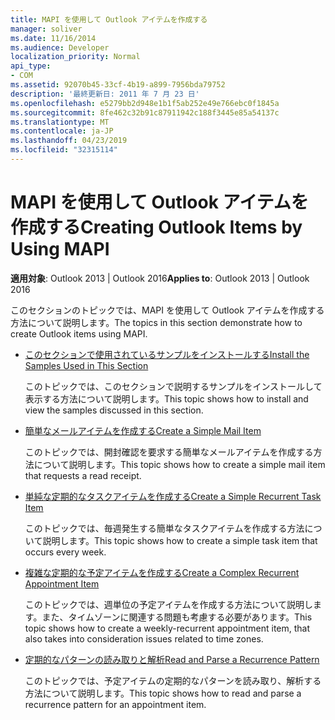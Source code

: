 ```yaml
---
title: MAPI を使用して Outlook アイテムを作成する
manager: soliver
ms.date: 11/16/2014
ms.audience: Developer
localization_priority: Normal
api_type:
- COM
ms.assetid: 92070b45-33cf-4b19-a899-7956bda79752
description: '最終更新日: 2011 年 7 月 23 日'
ms.openlocfilehash: e5279bb2d948e1b1f5ab252e49e766ebc0f1845a
ms.sourcegitcommit: 8fe462c32b91c87911942c188f3445e85a54137c
ms.translationtype: MT
ms.contentlocale: ja-JP
ms.lasthandoff: 04/23/2019
ms.locfileid: "32315114"
---
```

# <a name="creating-outlook-items-by-using-mapi"></a><span data-ttu-id="b9fe8-103">MAPI を使用して Outlook アイテムを作成する</span><span class="sxs-lookup"><span data-stu-id="b9fe8-103">Creating Outlook Items by Using MAPI</span></span>

  
  
<span data-ttu-id="b9fe8-104">**適用対象**: Outlook 2013 | Outlook 2016</span><span class="sxs-lookup"><span data-stu-id="b9fe8-104">**Applies to**: Outlook 2013 | Outlook 2016</span></span> 
  
<span data-ttu-id="b9fe8-105">このセクションのトピックでは、MAPI を使用して Outlook アイテムを作成する方法について説明します。</span><span class="sxs-lookup"><span data-stu-id="b9fe8-105">The topics in this section demonstrate how to create Outlook items using MAPI.</span></span>
  
- [<span data-ttu-id="b9fe8-106">このセクションで使用されているサンプルをインストールする</span><span class="sxs-lookup"><span data-stu-id="b9fe8-106">Install the Samples Used in This Section</span></span>](how-to-install-the-samples-used-in-this-section.md)
    
    <span data-ttu-id="b9fe8-107">このトピックでは、このセクションで説明するサンプルをインストールして表示する方法について説明します。</span><span class="sxs-lookup"><span data-stu-id="b9fe8-107">This topic shows how to install and view the samples discussed in this section.</span></span>
    
- [<span data-ttu-id="b9fe8-108">簡単なメールアイテムを作成する</span><span class="sxs-lookup"><span data-stu-id="b9fe8-108">Create a Simple Mail Item</span></span>](how-to-create-a-simple-mail-item.md)
    
    <span data-ttu-id="b9fe8-109">このトピックでは、開封確認を要求する簡単なメールアイテムを作成する方法について説明します。</span><span class="sxs-lookup"><span data-stu-id="b9fe8-109">This topic shows how to create a simple mail item that requests a read receipt.</span></span>
    
- [<span data-ttu-id="b9fe8-110">単純な定期的なタスクアイテムを作成する</span><span class="sxs-lookup"><span data-stu-id="b9fe8-110">Create a Simple Recurrent Task Item</span></span>](how-to-create-a-simple-recurrent-task-item.md)
    
    <span data-ttu-id="b9fe8-111">このトピックでは、毎週発生する簡単なタスクアイテムを作成する方法について説明します。</span><span class="sxs-lookup"><span data-stu-id="b9fe8-111">This topic shows how to create a simple task item that occurs every week.</span></span>
    
- [<span data-ttu-id="b9fe8-112">複雑な定期的な予定アイテムを作成する</span><span class="sxs-lookup"><span data-stu-id="b9fe8-112">Create a Complex Recurrent Appointment Item</span></span>](how-to-create-a-complex-recurrent-appointment-item.md)
    
    <span data-ttu-id="b9fe8-113">このトピックでは、週単位の予定アイテムを作成する方法について説明します。また、タイムゾーンに関連する問題も考慮する必要があります。</span><span class="sxs-lookup"><span data-stu-id="b9fe8-113">This topic shows how to create a weekly-recurrent appointment item, that also takes into consideration issues related to time zones.</span></span>
    
- [<span data-ttu-id="b9fe8-114">定期的なパターンの読み取りと解析</span><span class="sxs-lookup"><span data-stu-id="b9fe8-114">Read and Parse a Recurrence Pattern</span></span>](how-to-read-and-parse-a-recurrence-pattern.md)
    
    <span data-ttu-id="b9fe8-115">このトピックでは、予定アイテムの定期的なパターンを読み取り、解析する方法について説明します。</span><span class="sxs-lookup"><span data-stu-id="b9fe8-115">This topic shows how to read and parse a recurrence pattern for an appointment item.</span></span>
    

